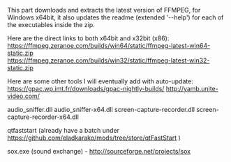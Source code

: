 This part downloads and extracts the latest version of FFMPEG, for Windows x64bit, 
it also updates the readme (extended '--help') for each of the executables inside the zip.

Here are the direct links to both x64bit and x32bit (x86): <br/>
<a href="https://ffmpeg.zeranoe.com/builds/win64/static/ffmpeg-latest-win64-static.zip">https://ffmpeg.zeranoe.com/builds/win64/static/ffmpeg-latest-win64-static.zip</a> <br/>
<a href="https://ffmpeg.zeranoe.com/builds/win32/static/ffmpeg-latest-win32-static.zip">https://ffmpeg.zeranoe.com/builds/win32/static/ffmpeg-latest-win32-static.zip</a> <br/>


Here are some other tools I will eventually add with auto-update:
https://gpac.wp.imt.fr/downloads/gpac-nightly-builds/
http://yamb.unite-video.com/

audio_sniffer.dll
audio_sniffer-x64.dll
screen-capture-recorder.dll
screen-capture-recorder-x64.dll

qtfaststart (already have a batch under https://github.com/eladkarako/mods/tree/store/qtFastStart )

sox.exe (sound exchange) - http://sourceforge.net/projects/sox